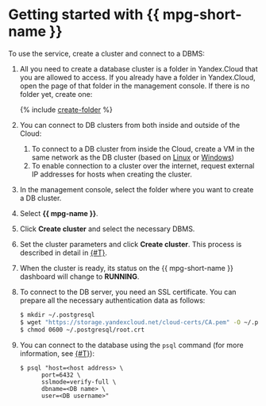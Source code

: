 # Getting started with {{ mpg-short-name }}

To use the service, create a cluster and connect to a DBMS:

1. All you need to create a database cluster is a folder in Yandex.Cloud that you are allowed to access. If you already have a folder in Yandex.Cloud, open the page of that folder in the management console. If there is no folder yet, create one:

    {% include [create-folder](../_includes/create-folder.md) %}

1. You can connect to DB clusters from both inside and outside of the Cloud:
   1. To connect to a DB cluster from inside the Cloud, create a VM in the same network as the DB cluster (based on [Linux](../compute/quickstart/quick-create-linux.md) or [Windows](../compute/quickstart/quick-create-windows.md))
   1. To enable connection to a cluster over the internet, request external IP addresses for hosts when creating the cluster.

1. In the management console, select the folder where you want to create a DB cluster.

1. Select **{{ mpg-name }}**.

2. Click **Create cluster** and select the necessary DBMS.

3. Set the cluster parameters and click **Create cluster**. This process is described in detail in [{#T}](operations/cluster-create.md).

4. When the cluster is ready, its status on the {{ mpg-short-name }} dashboard will change to **RUNNING**.

5. To connect to the DB server, you need an SSL certificate. You can prepare all the necessary authentication data as follows:

    ```bash
    $ mkdir ~/.postgresql
    $ wget "https://storage.yandexcloud.net/cloud-certs/CA.pem" -O ~/.postgresql/root.crt
    $ chmod 0600 ~/.postgresql/root.crt
    ```

1. You can connect to the database using the `psql` command (for more information, see [{#T}](operations/connect.md)):

    ```
    $ psql "host=<host address> \
          port=6432 \
          sslmode=verify-full \
          dbname=<DB name> \
          user=<DB username>"
    ```

